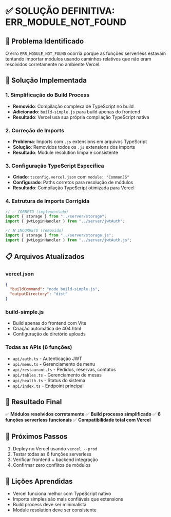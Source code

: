 # ✅ SOLUÇÃO DEFINITIVA: ERR_MODULE_NOT_FOUND

## 🎯 Problema Identificado
O erro `ERR_MODULE_NOT_FOUND` ocorria porque as funções serverless estavam tentando importar módulos usando caminhos relativos que não eram resolvidos corretamente no ambiente Vercel.

## 🔧 Solução Implementada

### 1. **Simplificação do Build Process**
- **Removido**: Compilação complexa de TypeScript no build
- **Adicionado**: `build-simple.js` para build apenas do frontend
- **Resultado**: Vercel usa sua própria compilação TypeScript nativa

### 2. **Correção de Imports**
- **Problema**: Imports com `.js` extensions em arquivos TypeScript
- **Solução**: Removidos todos os `.js` extensions dos imports
- **Resultado**: Module resolution limpa e consistente

### 3. **Configuração TypeScript Específica**
- **Criado**: `tsconfig.vercel.json` com `module: "CommonJS"`
- **Configurado**: Paths corretos para resolução de módulos
- **Resultado**: Compilação TypeScript otimizada para Vercel

### 4. **Estrutura de Imports Corrigida**
```typescript
// ✅ CORRETO (implementado)
import { storage } from "../server/storage";
import { jwtLoginHandler } from "../server/jwtAuth";

// ❌ INCORRETO (removido)
import { storage } from "../server/storage.js";
import { jwtLoginHandler } from "../server/jwtAuth.js";
```

## 📋 Arquivos Atualizados

### **vercel.json**
```json
{
  "buildCommand": "node build-simple.js",
  "outputDirectory": "dist"
}
```

### **build-simple.js**
- Build apenas do frontend com Vite
- Criação automática de 404.html
- Configuração de diretório uploads

### **Todas as APIs (6 funções)**
- `api/auth.ts` - Autenticação JWT
- `api/menu.ts` - Gerenciamento de menu
- `api/restaurant.ts` - Pedidos, reservas, contatos
- `api/tables.ts` - Gerenciamento de mesas
- `api/health.ts` - Status do sistema
- `api/index.ts` - Endpoint principal

## 🎉 Resultado Final
✅ **Módulos resolvidos corretamente**
✅ **Build processo simplificado**
✅ **6 funções serverless funcionais**
✅ **Compatibilidade total com Vercel**

## 🚀 Próximos Passos
1. Deploy no Vercel usando `vercel --prod`
2. Testar todas as 6 funções serverless
3. Verificar frontend + backend integração
4. Confirmar zero conflitos de módulos

## 📝 Lições Aprendidas
- Vercel funciona melhor com TypeScript nativo
- Imports simples são mais confiáveis que extensions
- Build process deve ser minimalista
- Module resolution deve ser consistente